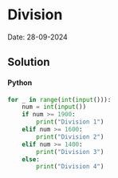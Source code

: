 
# Division

Date: 28-09-2024

## Solution
#### Python
```python
for _ in range(int(input())):
    num = int(input())
    if num >= 1900:
        print("Division 1")
    elif num >= 1600:
        print("Division 2")
    elif num >= 1400:
        print("Division 3")
    else:
        print("Division 4")
```
        